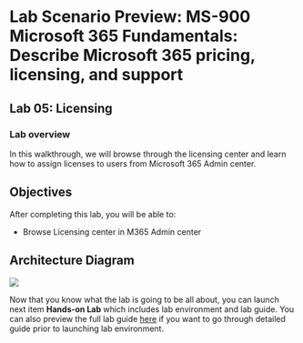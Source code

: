 # Lab Scenario Preview: MS-900 Microsoft 365 Fundamentals: Describe Microsoft 365 pricing, licensing, and support

## Lab 05: Licensing

### Lab overview

In this walkthrough, we will browse through the licensing center and learn how to assign licenses to users from Microsoft 365 Admin center.

## Objectives

After completing this lab, you will be able to:

- Browse Licensing center in M365 Admin center

## Architecture Diagram

![](../images/)

Now that you know what the lab is going to be all about, you can launch next item **Hands-on Lab** which includes lab environment and lab guide. You can also preview the full lab guide [here](https://experience.cloudlabs.ai/#/labguidepreview/43203e85-f505-4749-bf8b-07e8d460ac7b) if you want to go through detailed guide prior to launching lab environment.  